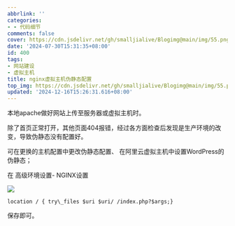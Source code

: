 ```yaml
---
abbrlink: ''
categories:
- - 代码细节
comments: false
cover: https://cdn.jsdelivr.net/gh/smalljialive/Blogimg@main/img/55.png
date: '2024-07-30T15:31:35+08:00'
id: 400
tags:
- 网站建设
- 虚拟主机
title: nginx虚拟主机伪静态配置
top_img: https://cdn.jsdelivr.net/gh/smalljialive/Blogimg@main/img/55.png
updated: '2024-12-16T15:26:31.616+08:00'
---
```

本地apache做好网站上传至服务器或虚拟主机时。

除了首页正常打开，其他页面404报错，经过各方面检查后发现是生产环境的改变，导致伪静态没有配置好。

可在更换的主机配置中更改伪静态配置、 在阿里云虚拟主机中设置WordPress的伪静态；

在 高级环境设置- NGINX设置

![](https://cdn.jsdelivr.net/gh/smalljialive/Blogimg@main/img/55.png)

```
location / { try\_files $uri $uri/ /index.php?$args;}
```

保存即可。

